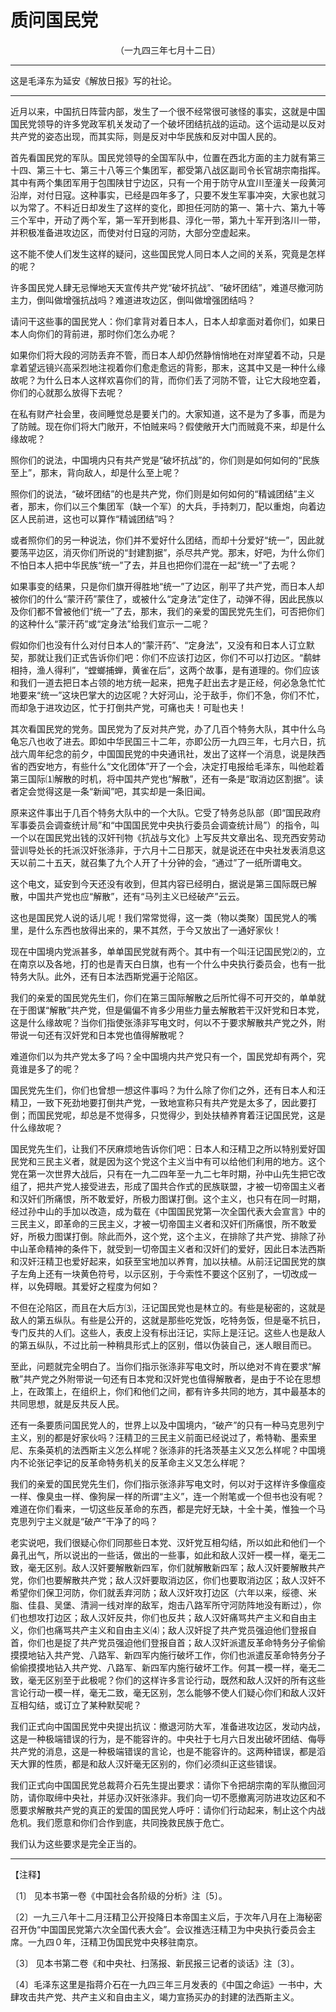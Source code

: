 # 质问国民党
<center class="auther">（一九四三年七月十二日）</center>&#13;


---

这是毛泽东为延安《解放日报》写的社论。
---


近月以来，中国抗日阵营内部，发生了一个很不经常很可骇怪的事实，这就是中国国民党领导的许多党政军机关发动了一个破坏团结抗战的运动。这个运动是以反对共产党的姿态出现，而其实际，则是反对中华民族和反对中国人民的。 
 
首先看国民党的军队。国民党领导的全国军队中，位置在西北方面的主力就有第三十四、第三十七、第三十八等三个集团军，都受第八战区副司令长官胡宗南指挥。其中有两个集团军用于包围陕甘宁边区，只有一个用于防守从宜川至潼关一段黄河沿岸，对付日寇。这种事实，已经是四年多了，只要不发生军事冲突，大家也就习以为常了。不料近日却发生了这样的变化，即担任河防的第一、第十六、第九十等三个军中，开动了两个军，第一军开到彬县、淳化一带，第九十军开到洛川一带，并积极准备进攻边区，而使对付日寇的河防，大部分空虚起来。 
 
这不能不使人们发生这样的疑问，这些国民党人同日本人之间的关系，究竟是怎样的呢？ 
 
许多国民党人肆无忌惮地天天宣传共产党“<span class="yiwen">破坏抗战</b>”、“<span class="yiwen">破坏团结</b>”，难道尽撤河防主力，倒叫做增强抗战吗？难道进攻边区，倒叫做增强团结吗？ 
 
请问干这些事的国民党人：你们拿背对着日本人，日本人却拿面对着你们，如果日本人向你们的背前进，那时你们怎么办呢？ 
 
如果你们将大段的河防丢弃不管，而日本人却仍然静悄悄地在对岸望着不动，只是拿着望远镜兴高采烈地注视着你们愈走愈远的背影，那末，这其中又是一种什么缘故呢？为什么日本人这样欢喜你们的背，而你们丢了河防不管，让它大段地空着，你们的心就那么放得下去呢？ 
 
在私有财产社会里，夜间睡觉总是要关门的。大家知道，这不是为了多事，而是为了防贼。现在你们将大门敞开，不怕贼来吗？假使敞开大门而贼竟不来，却是什么缘故呢？ 
 
照你们的说法，中国境内只有共产党是“<span class="yiwen">破坏抗战</b>”的，你们则是如何如何的“<span class="yiwen">民族至上</b>”，那末，背向敌人，却是什么至上呢？ 
 
照你们的说法，“<span class="yiwen">破坏团结</b>”的也是共产党，你们则是如何如何的“<span class="yiwen">精诚团结</b>”主义者，那末，你们以三个集团军（缺一个军）的大兵，手持刺刀，配以重炮，向着边区人民前进，这也可以算作“<span class="yiwen">精诚团结</b>”吗？ 
 
或者照你们的另一种说法，你们并不爱好什么团结，而却十分爱好“<span class="yiwen">统一</b>”，因此就要荡平边区，消灭你们所说的“<span class="yiwen">封建割据</b>”，杀尽共产党。那末，好吧，为什么你们不怕日本人把中华民族“<span class="yiwen">统一</b>”了去，并且也把你们混在一起“<span class="yiwen">统一</b>”了去呢？ 
 
如果事变的结果，只是你们旗开得胜地“<span class="yiwen">统一</b>”了边区，削平了共产党，而日本人却被你们的什么“<span class="yiwen">蒙汗药</b>”蒙住了，或被什么“<span class="yiwen">定身法</b>”定住了，动弹不得，因此民族以及你们都不曾被他们“<span class="yiwen">统一</b>”了去，那末，我们的亲爱的国民党先生们，可否把你们的这种什么“<span class="yiwen">蒙汗药</b>”或“<span class="yiwen">定身法</b>”给我们宣示一二呢？ 
 
假如你们也没有什么对付日本人的“<span class="yiwen">蒙汗药</b>”、“<span class="yiwen">定身法</b>”，又没有和日本人订立默契，那就让我们正式告诉你们吧：你们不应该打边区，你们不可以打边区。“<span class="yiwen">鹬蚌相持，渔人得利</b>”，“<span class="yiwen">螳螂捕蝉，黄雀在后</b>”，这两个故事，是有道理的。你们应该和我们一道去把日本占领的地方统一起来，把鬼子赶出去才是正经，何必急急忙忙地要来“<span class="yiwen">统一</b>”这块巴掌大的边区呢？大好河山，沦于敌手，你们不急，你们不忙，而却急于进攻边区，忙于打倒共产党，可痛也夫！可耻也夫！ 
 
其次看国民党的党务。国民党为了反对共产党，办了几百个特务大队，其中什么乌龟忘八也收了进去。即如中华民国三十二年，亦即公历一九四三年，七月六日，抗战六周年纪念的前夕，中国国民党的中央通讯社，发出了这样一个消息，说是陕西省的西安地方，有些什么“<span class="yiwen">文化团体</b>”开了一个会，决定打电报给毛泽东，叫他趁着第三国际⑴解散的时机，将中国共产党也“<span class="yiwen">解散</b>”，还有一条是“<span class="yiwen">取消边区割据</b>”。读者定会觉得这是一条“<span class="yiwen">新闻</b>”吧，其实却是一条旧闻。 
 
原来这件事出于几百个特务大队中的一个大队。它受了特务总队部（即“<span class="yiwen">国民政府军事委员会调查统计局</b>”和“<span class="yiwen">中国国民党中央执行委员会调查统计局</b>”）的指令，叫一个以在国民党出钱的汉奸刊物《抗战与文化》上写反共文章出名、现充西安劳动营训导处长的托派汉奸张涤非，于六月十二日那天，就是说还在中央社发表消息这天以前二十五天，就召集了九个人开了十分钟的会，“<span class="yiwen">通过</b>”了一纸所谓电文。 
 
这个电文，延安到今天还没有收到，但其内容已经明白，据说是第三国际既已解散，中国共产党也应“<span class="yiwen">解散</b>”，还有“<span class="yiwen">马列主义已经破产</b>”云云。 
 
这也是国民党人说的话儿呢！我们常常觉得，这一类（物以类聚）国民党人的嘴里，是什么东西也放得出来的，果不其然，于今又放出了一通好家伙！ 
 
现在中国境内党派甚多，单单国民党就有两个。其中有一个叫汪记国民党⑵的，立在南京以及各地，打的也是青天白日旗，也有一个什么中央执行委员会，也有一批特务大队。此外，还有日本法西斯党遍于沦陷区。 
 
我们的亲爱的国民党先生们，你们在第三国际解散之后所忙得不可开交的，单单就在于图谋“<span class="yiwen">解散</b>”共产党，但是偏偏不肯多少用些力量去解散若干汉奸党和日本党，这是什么缘故呢？当你们指使张涤非写电文时，何以不于要求解散共产党之外，附带说一句还有汉奸党和日本党也值得解散呢？ 
 
难道你们以为共产党太多了吗？全中国境内共产党只有一个，国民党却有两个，究竟谁是多了的呢？ 
 
国民党先生们，你们也曾想一想这件事吗？为什么除了你们之外，还有日本人和汪精卫，一致下死劲地要打倒共产党，一致地宣称只有共产党是太多了，因此要打倒；而国民党呢，却总是不觉得多，只觉得少，到处扶植养育着汪记国民党，这是什么缘故呢？ 
 
国民党先生们，让我们不厌麻烦地告诉你们吧：日本人和汪精卫之所以特别爱好国民党和三民主义者，就是因为这个党这个主义当中有可以给他们利用的地方。这个党在第一次世界大战后，只有在一九二四年至一九二七年时期，孙中山先生把它改组了，把共产党人接受进去，形成了国共合作式的民族联盟，才被一切帝国主义者和汉奸们所痛恨，所不敢爱好，所极力图谋打倒。这个主义，也只有在同一时期，经过孙中山的手加以改造，成为载在《中国国民党第一次全国代表大会宣言》中的三民主义，即革命的三民主义，才被一切帝国主义者和汉奸们所痛恨，所不敢爱好，所极力图谋打倒。除此而外，这个党，这个主义，在排除了共产党、排除了孙中山革命精神的条件下，就受到一切帝国主义者和汉奸们的爱好，因此日本法西斯和汉奸汪精卫也爱好起来，如获至宝地加以养育，加以扶植。从前汪记国民党的旗子左角上还有一块黄色符号，以示区别，于今索性不要这个区别了，一切改成一样，以免碍眼。其爱好之程度为何如？
 
不但在沦陷区，而且在大后方⑶，汪记国民党也是林立的。有些是秘密的，这就是敌人的第五纵队。有些是公开的，这就是那些吃党饭，吃特务饭，但是毫不抗日，专门反共的人们。这些人，表皮上没有标出汪记，实际上是汪记。这些人也是敌人的第五纵队，不过比前一种稍具形式上的区别，借以伪装自己，迷人眼目而已。 
 
至此，问题就完全明白了。当你们指示张涤非写电文时，所以绝对不肯在要求“<span class="yiwen">解散</b>”共产党之外附带说一句还有日本党和汉奸党也值得解散者，是由于不论在思想上，在政策上，在组织上，你们和他们之间，都有许多共同的地方，其中最基本的共同思想，就是反共反人民。 
 
还有一条要质问国民党人的，世界上以及中国境内，“<span class="yiwen">破产</b>”的只有一种马克思列宁主义，别的都是好家伙吗？汪精卫的三民主义前面已经说过了，希特勒、墨索里尼、东条英机的法西斯主义怎么样呢？张涤非的托洛茨基主义又怎么样呢？中国境内不论张记李记的反革命特务机关的反革命主义又怎么样呢？ 
 
我们的亲爱的国民党先生们，你们指示张涤非写电文时，何以对于这样许多像瘟疫一样、像臭虫一样、像狗屎一样的所谓“<span class="yiwen">主义</b>”，连一个附笔或一个但书也没有呢？难道在你们看来，一切这些反革命的东西，都是完好无缺，十全十美，惟独一个马克思列宁主义就是“<span class="yiwen">破产</b>”干净了的吗？
 
老实说吧，我们很疑心你们同那些日本党、汉奸党互相勾结，所以如此和他们一个鼻孔出气，所以说出的一些话，做出的一些事，如此和敌人汉奸一模一样，毫无二致，毫无区别。敌人汉奸要解散新四军，你们就解散新四军；敌人汉奸要解散共产党，你们也要解散共产党；敌人汉奸要取消边区，你们也要取消边区；敌人汉奸不希望你们保卫河防，你们就丢弃河防；敌人汉奸攻打边区（六年以来，绥德、米脂、佳县、吴堡、清涧一线对岸的敌军，炮击八路军所守河防阵地没有断过），你们也想攻打边区；敌人汉奸反共，你们也反共；敌人汉奸痛骂共产主义和自由主义，你们也痛骂共产主义和自由主义⑷；敌人汉奸捉了共产党员强迫他们登报自首，你们也是捉了共产党员强迫他们登报自首；敌人汉奸派遣反革命特务分子偷偷摸摸地钻入共产党、八路军、新四军内施行破坏工作，你们也派遣反革命特务分子偷偷摸摸地钻入共产党、八路军、新四军内施行破坏工作。何其一模一样，毫无二致，毫无区别至于此极呢？你们的这样许多言论行动，既然和敌人汉奸的所有这些言论行动一模一样，毫无二致，毫无区别，怎么能够不使人们疑心你们和敌人汉奸互相勾结，或订立了某种默契呢？ 
 
我们正式向中国国民党中央提出抗议：撤退河防大军，准备进攻边区，发动内战，这是一种极端错误的行为，是不能容许的。中央社于七月六日发出破坏团结、侮辱共产党的消息，这是一种极端错误的言论，也是不能容许的。这两种错误，都是滔天大罪的性质，都是和敌人汉奸毫无区别的，你们必须纠正这些错误。 
 
我们正式向中国国民党总裁蒋介石先生提出要求：请你下令把胡宗南的军队撤回河防，请你取缔中央社，并惩办汉奸张涤非。我们向一切不愿撤离河防进攻边区和不愿要求解散共产党的真正的爱国的国民党人呼吁：请你们行动起来，制止这个内战危机。我们愿意和你们合作到底，共同挽救民族于危亡。 
 
我们认为这些要求是完全正当的。
 

---


【注释】
 
〔1〕 见本书第一卷《中国社会各阶级的分析》注〔5〕。 
 
〔2〕一九三八年十二月汪精卫公开投降日本帝国主义后，于次年八月在上海秘密召开伪“<span class="yiwen">中国国民党第六次全国代表大会</b>”。会议推选汪精卫为中央执行委员会主席。一九四０年，汪精卫伪国民党中央移驻南京。 
 
〔3〕 见本书第二卷《和中央社、扫荡报、新民报三记者的谈话》注〔3〕。 
 
〔4〕毛泽东这里是指蒋介石在一九四三年三月发表的《中国之命运》一书中，大肆攻击共产党、共产主义和自由主义，竭力宣扬买办的封建的法西斯主义。
 
